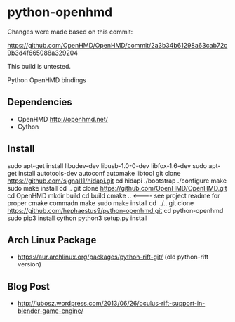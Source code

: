 python-openhmd
===========
Changes were made based on this commit:

https://github.com/OpenHMD/OpenHMD/commit/2a3b34b61298a63cab72c9b3d4f665088a329204

This build is untested.


Python OpenHMD bindings

## Dependencies

* OpenHMD http://openhmd.net/
* Cython

## Install
sudo apt-get install libudev-dev libusb-1.0-0-dev libfox-1.6-dev
sudo apt-get install autotools-dev autoconf automake libtool
git clone https://github.com/signal11/hidapi.git
cd hidapi
./bootstrap
./configure
make
sudo make install
cd ..
git clone https://github.com/OpenHMD/OpenHMD.git
cd OpenHMD
mkdir build
cd build
cmake ..   <---- see project readme for proper cmake commadn
make
sudo make install
cd ../..
git clone https://github.com/hephaestus9/python-openhmd.git
cd python-openhmd
sudo pip3 install cython
python3 setup.py install


## Arch Linux Package

* https://aur.archlinux.org/packages/python-rift-git/ (old python-rift version)

## Blog Post

* http://lubosz.wordpress.com/2013/06/26/oculus-rift-support-in-blender-game-engine/
